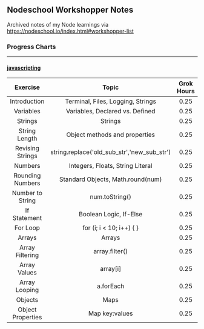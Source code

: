 ## Nodeschool Workshopper Notes
Archived notes of my Node learnings via https://nodeschool.io/index.html#workshopper-list

### Progress Charts
-----

#### [javascripting](https://github.com/workshopper/javascripting)
| Exercise | Topic | Grok Hours | Notes |
|:--------:|:-----:|:----------:|:-----:|
| Introduction | Terminal, Files, Logging, Strings | 0.25 | [Notes](javascripting/01%20-%20Introduction) |
| Variables | Variables, Declared vs. Defined | 0.25 | [Notes](javascripting/02%20-%20Variables) |
| Strings | Strings | 0.25 | [Notes](javascripting/03%20-%20Strings) |
| String Length | Object methods and properties | 0.25 | [Notes](javascripting/04%20-%20String%20Length) |
| Revising Strings | string.replace('old_sub_str','new_sub_str') | 0.25 | [Notes](javascripting/05%20-%20Revising%20Strings) |
| Numbers | Integers, Floats, String Literal | 0.25 | [Notes](javascripting/06%20-%20Numbers) |
| Rounding Numbers | Standard Objects, Math.round(num) | 0.25 | [Notes](javascripting/07%20-%20Rounding%20Numbers) |
| Number to String | num.toString() | 0.25 | [Notes](javascripting/08%20-%20Number%20to%20String) |
| If Statement | Boolean Logic, If-Else | 0.25 | [Notes](javascripting/09%20-%20If%20Statement) |
| For Loop | for (i; i < 10; i++) { } | 0.25 | [Notes](javascripting/10%20-%20For%20Loop) |
| Arrays | Arrays | 0.25 | [Notes](javascripting/11%20-%20Arrays) |
| Array Filtering | array.filter() | 0.25 | [Notes](javascripting/12%20-%20Array%20Filtering) |
| Array Values | array[i] | 0.25 | [Notes](javascripting/13%20-%20Accessing%20Array%20Values) |
| Array Looping | a.forEach | 0.25 | [Notes](javascripting/14%20-%20Looping%20Through%20Arrays) |
| Objects | Maps | 0.25 | [Notes](javascripting/15%20-%20Objects) |
| Object Properties | Map key:values | 0.25 | [Notes](javascripting/16%20-%20Object%20Properties) |